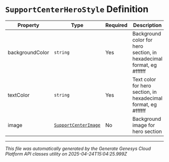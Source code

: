 # `SupportCenterHeroStyle` Definition

| Property | Type | Required | Description |
|----------|------|----------|-------------|
| backgroundColor | `string` | Yes | Background color for hero section, in hexadecimal format, eg #ffffff |
| textColor | `string` | Yes | Text color for hero section, in hexadecimal format, eg #ffffff |
| image | [`SupportCenterImage`](supportcenterimage-definition.md) | No | Background image for hero section |

---

*This file was automatically generated by the Generate Genesys Cloud Platform API classes utility on 2025-04-24T15:04:25.999Z*